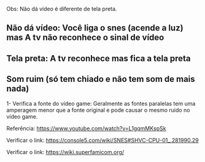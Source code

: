 
Obs: Não dá vídeo é diferente de tela preta.

## Não dá vídeo: Você liga o snes (acende a luz) mas A tv não reconhece o sinal de vídeo

## Tela preta: A tv reconhece mas fica a tela preta

## Som ruim (só tem chiado e não tem som de mais nada)

1- Verifica a fonte do vídeo game: Geralmente as fontes paralelas tem uma amperagem menor que a fonte original e pode causar o mesmo ruido no vídeo game.


Referência:
https://www.youtube.com/watch?v=L1gqmMKspSk

Verificar o link: https://console5.com/wiki/SNES#SHVC-CPU-01_.281990.29

Verificar o link: https://wiki.superfamicom.org/
